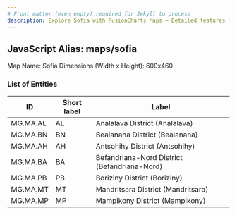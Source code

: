 ```yaml
---
# Front matter (even empty) required for Jekyll to process
description: Explore Sofia with FusionCharts Maps – Detailed features for seamless integration. Try now & enhance your data visualization today! 
---
```


## JavaScript Alias: maps/sofia

Map Name: Sofia
Dimensions (Width x Height): 600x460

### List of Entities

ID | Short label | Label
---|---|---|
MG.MA.AL|AL|Analalava District (Analalava)
MG.MA.BN|BN|Bealanana District (Bealanana)
MG.MA.AH|AH|Antsohihy District (Antsohihy)
MG.MA.BA|BA|Befandriana-Nord District (Befandriana-Nord)
MG.MA.PB|PB|Boriziny District (Boriziny)
MG.MA.MT|MT|Mandritsara District (Mandritsara)
MG.MA.MP|MP|Mampikony District (Mampikony)
